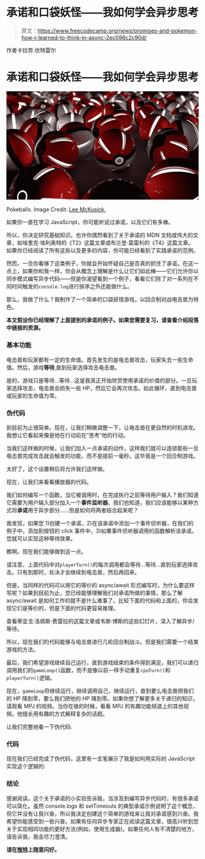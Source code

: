 # 承诺和口袋妖怪——我如何学会异步思考

> 原文：<https://www.freecodecamp.org/news/promises-and-pokemon-how-i-learned-to-think-in-async-2ec098c2c90d/>

作者卡拉劳·坎特雷尔

# 承诺和口袋妖怪——我如何学会异步思考

![1*J1GQbpmhZFXJ2AxGHLC1Og](img/7f1ecdc6a6350c293bfa7231d885d9c4.png)

Pokeballs. Image Credit: [Lee McKusick.](https://www.flickr.com/photos/leemckusick/9076215503)

如果你一直在学习 JavaScript，你可能听说过承诺，以及它们有多棒。

所以，你决定研究基础知识。也许你偶然看到了关于承诺的 MDN 文档或伟大的文章，如埃里克·埃利奥特的《T2》这篇文章或布兰登·莫雷利的《T4》这篇文章。如果你已经阅读了所有这些以及更多的内容，你可能已经看到了实践承诺的范例。

然而，一旦你看够了这类例子，你就会开始怀疑自己是否真的抓住了承诺。在这一点上，如果你和我一样，你会从概念上理解是什么让它们如此棒——它们允许你以同步模式编写异步代码——但是你渴望看到一个例子，看看它们除了对一系列在不同时间触发的`console.log`进行排序之外还能做什么。

那么，我做了什么？我制作了一个简单的口袋妖怪游戏，以回合制对战电击兽为特色。

**本文假设你已经理解了上面提到的承诺的例子。如果您需要复习，请查看介绍段落中链接的资源。**

### 基本功能

电击兽和玩家都有一定的生命值。首先发生的是电击兽攻击，玩家失去一些生命值。然后，游戏**等待**,直到玩家选择攻击电击兽。

是的，游戏只是等待…等待…这是我真正开始欣赏使用承诺的价值的部分。一旦玩家选择攻击，电击兽会损失一些 HP，然后它会再次攻击。如此循环，直到电击兽或玩家的生命值为零。

### 伪代码

到目前为止很简单。现在，让我们稍微调整一下，让电击兽在更自然的时机进攻。我想让它看起来像是他在行动前在“思考”他的行动。

当我们这样做的时候，让我们加入一点承诺的动作，这样我们就可以连锁那些一旦电击兽完成攻击就会触发的功能，而不是提前一毫秒。这毕竟是一个回合制游戏。

太好了，这个设置稍后将允许我们这样做。

现在，让我们来看看播放器的代码。

我们如何编写一个函数，当它被调用时，在完成执行之前等待用户输入？我们知道它需要为用户输入部分加入一个**事件监听器**。我们也知道，我们应该能够以某种方式将**承诺**用于异步部分……但是如何将两者结合起来呢？

我发现，如果您 1)创建一个承诺，2)在该承诺中添加一个事件侦听器，在我们的例子中，添加到按钮的 click 事件中，3)如果事件侦听器调用的函数解析该承诺，您就可以实现这种等待效果。

瞧啊。现在我们能够做到这一点。

请注意，上面代码中对`playerTurn()`的每次调用都会等待…等待…直到玩家选择攻击。只有到那时，处决才会继续到电击兽，然后再回来。

但是，当同样的代码可以用它的等价的 async/await 形式编写时，为什么要这样写呢？如果到目前为止，您已经能够理解我们对承诺所做的事情，那么了解 async/await 是如何工作的就不是什么难事了。比较下面的代码和上面的，你会发现它们是等价的，但是下面的代码更容易推理。

查看蒂亚戈·洛佩斯·费雷拉的这篇文章或韦斯·博斯的这些幻灯片，深入了解异步/等待。

所以，现在我们的代码能够与电击兽进行几轮回合制战斗。但是我们需要一个结束游戏的方法。

最后，我们希望游戏继续自己运行，直到游戏结束的条件得到满足。我们可以递归调用我们的`gameLoop()`函数，而不是像以前一样手动重复`cpuTurn()`和`playerTurn()`逻辑。

现在，`gameLoop`将继续运行，继续调用自己，继续运行，直到要么电击兽把我们的 HP 降到零，要么我们把他的 HP 降到零。如果你想了解更多关于递归的知识，请观看 MPJ 的视频。当你在做的时候，看看 MPJ 的有趣功能频道上的其他视频。他擅长用有趣的方式解释复杂的话题。

让我们完整地看一下伪代码:

### 代码

现在我们已经完成了伪代码，这里有一支笔展示了我是如何用实际的 JavaScript 实现这个逻辑的:

### 结论

感谢阅读。这个关于承诺的小实验告诉我，当涉及到编写异步代码时，有很多承诺可以简化。虽然 console.logs 和 setTimeouts 的典型承诺示例说明了这个概念，但它并没有让我兴奋，所以我决定创建这个简单的游戏来让我对承诺感到兴奋。我希望你能感受到一些兴奋。如果有任何异步专家正在阅读这篇文章，很高兴听到您关于实现相同功能的更好方法(例如，使用生成器)。如果任何人有不清楚的地方，请告诉我，我会尽力澄清。

**请在[推特](https://www.twitter.com/kalalaucantrell)上随意问好。**